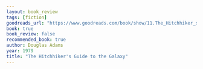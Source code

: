 ```yaml
---
layout: book_review
tags: [fiction]
goodreads_url: "https://www.goodreads.com/book/show/11.The_Hitchhiker_s_Guide_to_the_Galaxy"
book: true
book_review: false
recommended_book: true
author: Douglas Adams
year: 1979
title: "The Hitchhiker's Guide to the Galaxy"
---
```

